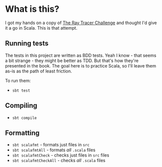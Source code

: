 # What is this?

I got my hands on a copy of [The Ray Tracer Challenge](https://pragprog.com/titles/jbtracer/the-ray-tracer-challenge/) and thought I'd give it a go in Scala. This is that attempt.

## Running tests

The tests in this project are written as BDD tests. Yeah I know -  that seems a bit strange - they might be better as TDD. But that's how they're presented in the book. The goal here is to practice Scala, so I'll leave them as-is as the path of least friction.

To run them:

* `sbt test`

## Compiling

* `sbt compile`

## Formatting

* `sbt scalafmt` - formats just files in `src`
* `sbt scalafmtAll` - formats _all_ `.scala` files
* `sbt scalafmtCheck` - checks just files in  `src` files
* `sbt scalafmtCheckAll` - checks _all_ `.scala` files
